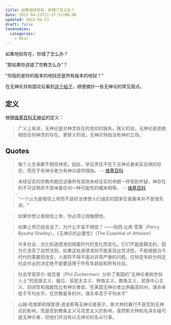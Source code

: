 ```yaml
---
title: 如果地狱存在，你错了怎么办？
date: 2022-04-23T21:27:51+08:00
updated: 2022-04-23
draft: false
taxonomies:
  categories:
    - Misc
---
```


如果地狱存在，你错了怎么办？

“那如果你选错了宗教怎么办”？

"你指的是你的版本的地狱还是所有版本的地狱？"

在无神论共和国论坛看到[这个帖子](https://forum.atheistrepublic.com/t/what-if-hell-exists-youre-wrong/2309)，顺便摘抄一些无神论的常见观点。

<!-- more -->

## 定义

根据[维基百科无神论](https://en.wikipedia.org/wiki/Atheism)的定义：

> 广义上来讲，无神论是对神灵存在的信仰的缺失。狭义的说，无神论是拒绝相信任何神灵的存在。更狭义的说，无神论特指没有神的立场。

## Quotes

> 每个人生来都不相信神灵。因此，举证责任不在于无神论者来反驳神的存在，而在于有神论者为有神论提供理由。 -- [维基百科](https://en.wikipedia.org/wiki/Atheism)

> 未经证实的宗教命题应该像所有其他未经证实的命题一样受到怀疑，神存在的不可证明并不意味着任何一种可能性的概率相等。 -- [维基百科](https://en.wikipedia.org/wiki/Atheism)

> “一个认为是相信上帝而不是好法律使人们诚实的国家在我看来并不是很先进。"

> 如果你想让我相信上帝，你必须让我触摸他。

> 如果上帝已经说话了，为什么宇宙不相信？ ——珀西·比希·雪莱（Percy Bysshe Shelley），《无神论的必要性》（The Essential of Atheism）

> 许多社会、文化和道德准则随着时代的变化而变化。它们不能是静态的，因为它违背了自然法则。如果这些道德准则不能表现出灵活性，不能根据当今时代的需要而改变，人类将不得不面对非常严重的问题。在特定年龄为特定社会作出的决定绝不是要适用于所有年龄段和所有社会。

> 社会学家菲尔-祖克曼（Phil Zuckerman）分析了美国的"无神论者和世俗人士"的民族主义、偏见、反犹太主义、种族主义、教条主义、民族中心主义、封闭性和独裁性比有神论者低，在美国无神论者比例最高的州，谋杀率低于平均水平。在宗教最多的州，谋杀率高于平均水平"

> 山姆·哈里斯和理查德·道金斯等无神论者表示，斯大林的暴行不是受到无神论的影响，而是受到教条主义马克思主义的影响，虽然斯大林和毛泽东碰巧是无神论者，但他们并没有以无神论的名义行事。

